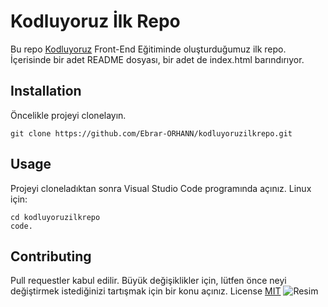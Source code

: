 # Kodluyoruz İlk Repo
Bu repo [Kodluyoruz](https://www.kodluyoruz.org/) Front-End Eğitiminde oluşturduğumuz ilk repo. İçerisinde bir adet README dosyası, bir adet de index.html barındırıyor.
## Installation
Öncelikle projeyi clonelayın.
```
git clone https://github.com/Ebrar-ORHANN/kodluyoruzilkrepo.git
```
## Usage
Projeyi cloneladıktan sonra Visual Studio Code programında açınız.
Linux için:
```
cd kodluyoruzilkrepo
code.
```
## Contributing
Pull requestler kabul edilir. Büyük değişiklikler için, lütfen önce neyi değiştirmek istediğinizi tartışmak için bir konu açınız.
License
[MIT](https://github.com/Ebrar-ORHANN/kodluyoruzilkrepo?tab=MIT-1-ov-file#readme)
![Resim](<img width="1920" height="423" alt="image" src="https://github.com/user-attachments/assets/ce0f2a09-43d9-4c09-97d3-8b4d0770bbba" />
)
